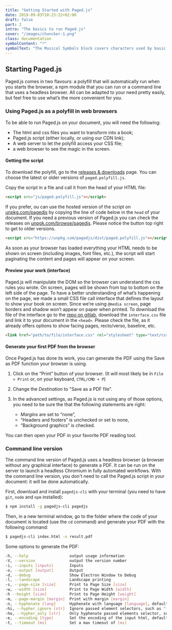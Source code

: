 ```yaml
---
title: "Getting Started with Paged.js"
date: 2019-09-03T18:23:22+02:00
draft: false
part: 2 
intro: "The basics to run Paged.js" 
cover: "/images/chuncker-1.png"
class: documentation
symbolContent: "𝄢"
symbolText: "The Musical Symbols block covers characters used by basic Western musical notation and its antecedents (mensural notation and plainsong - or Gregorian - notation). [Read More](https://decodeunicode.org/en/scripts/musical_symbols#musical_symbols)"
---
```


## Starting Paged.js

Paged.js comes in two flavours: a polyfill that will automatically run when you starts the browser, a npm module that you can run or a command line that uses a headless browser. All can be adapted to your need pretty easily, but feel free to use what’s the more convenient for you. 


### Using Paged.js as a polyfill in web browsers

To be able to run Paged.js on your document, you will need the following:

- The html and css files you want to transform into a book;
- Paged.js script (either locally, or using our CDN link);
- A web server to let the polyfill access your CSS file;
- a web browser to see the magic in the screen.


#### Getting the script 

To download the polyfill, go to the [releases & downloads](https://www.pagedjs.org/documentation/releases/) page. You can choose the latest or older versions of `paged.polyfill.js`.

Copy the script in a file and call it from the head of your HTML file: 

```html
<script src="js/paged.polyfill.js"></script>
```

If you prefer, ou can use the hosted version of the script on [unpkg.com/pagedjs](https://unpkg.com/pagedjs) by copying the line of code below in the `head` of your document. If you need a previous version of Paged.js you can check the releases on [unpgk.com/browse/pagedjs](https://unpkg.com/browse/pagedjs/). Please notice the button top right to get to older versions.

```html
<script src="https://unpkg.com/pagedjs/dist/paged.polyfill.js"></script>
```

As soon as your browser has loaded everything your HTML needs to be shown on screen (including images, font files, etc.), the script will start paginating the content and pages will appear on your screen. 

#### Preview your work (interface)

Paged.js will manipulate the DOM so the browser can understand the css rules you wrote. On screen, pages will be shown from top to bottom on the left side of the page. To have a better understanding of what’s happening on the page, we made a small CSS file call interface that defines the layout to show your book on screen. Since we’re using `@media screen`, page borders and shadow won’t appear on paper when printed. To download the file of the interface go to the [repo on gitlab](https://gitlab.pagedmedia.org/tools/interface-polyfill), download the `interface.css` file and link it to your document in the `<head>`.  Please check the file, as it already offers options to show facing pages, recto/verso, baseline, etc.

```html
<link href="path/to/file/interface.css" rel="stylesheet" type="text/css">
``` 


#### Generate your first PDF from the browser

Once Paged.js has done its work, you can generate the PDF using the Save as PDF function your browser is using. 
1. Click on the “Print” button of your browser. (It will most likely be in `File > Print` or, on your keyboard, `CTRL/CMD + P`)

2. Change the _Destination_ to "Save as a PDF file”.

3. In the advanced settings, as Paged.js is not using any of those options, you need to be sure the that the following statements are right:
   - _Margins_ are set to “none”,
   - “Headers and footers” is unchecked or set to none,
   - “Background graphics” is checked.

You can then open your PDF in your favorite PDF reading tool.


### Command line version

The command line version of Paged.js uses a headless browser (a browser without any graphical interface) to generate a PDF. It can be run on the server to launch a headless Chromium in fully automated workflows. With the command line version, you don't need to call the Paged.js script in your document: it will be done automatically.

First, download and install `pagedjs-cli` with your terminal (you need to have `git`, `node` and `npm` installed):

```bash 
$ npm install -g pagedjs-cli pagedjs
```

Then, in a new terminal window, go to the folder where the code of your document is located (use the `cd` command) and generate your PDF with the following command:

```bash 
$ pagedjs-cli index.html -o result.pdf
```


Some options to generate the PDF:

```bash 
-h, --help                  output usage information
-V, --version               output the version number
-i, --inputs [inputs]       Inputs
-o, --output [output]       Output
-d, --debug                 Show Electron Window to Debug
-l, --landscape             Landscape printing
-s, --page-size [size]      Print to Page Size [size]
-w, --width [size]          Print to Page Width [width]
-h --height [size]          Print to Page Height [weight]
-m, --page-margin [margin]  Print with margin [margin]
-n, --hyphenate [lang]      Hyphenate with language [language], defaults to "en-us"
-hi, --hypher_ignore [str]  Ignore passed element selectors, such as ".class_to_ignore, h1"
-ho, --hypher_only [str]    Only hyphenate passed elements selector, such as ".hyphenate, aside"
-e, --encoding [type]       Set the encoding of the input html, defaults to "utf-8"
-t, --timeout [ms]          Set a max timeout of [ms]
```

